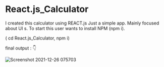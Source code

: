 
# React.js_Calculator
I created this calculator using REACT.js Just a simple app. Mainly focused about UI s. To start this user wants to install NPM (npm i).  

( cd React.js_Calculator, npm i)


final output : 👇

![Screenshot 2021-12-26 075703](https://user-images.githubusercontent.com/86149391/147397483-9c62c4e7-e4d3-4b52-b578-5730a2f1abed.png)

